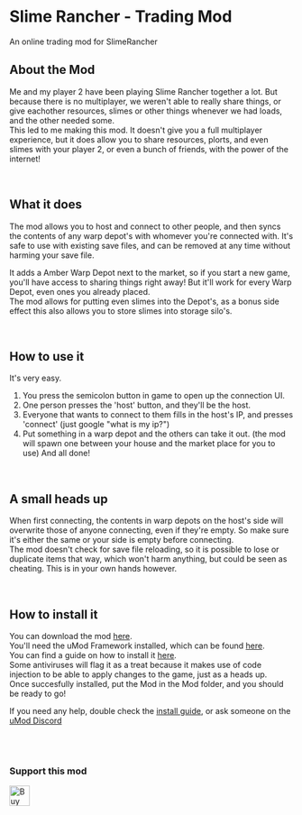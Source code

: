 # Slime Rancher - Trading Mod
An online trading mod for SlimeRancher


## About the Mod
Me and my player 2 have been playing Slime Rancher together a lot. But because there is no multiplayer, we weren't able to really share things, or give eachother resources, slimes or other things whenever we had loads, and the other needed some.  
This led to me making this mod. It doesn't give you a full multiplayer experience, but it does allow you to share resources, plorts, and even slimes with your player 2, or even a bunch of friends, with the power of the internet!

<br>

## What it does
The mod allows you to host and connect to other people, and then syncs the contents of any warp depot's with whomever you're connected with. It's safe to use with existing save files, and can be removed at any time without harming your save file.

It adds a Amber Warp Depot next to the market, so if you start a new game, you'll have access to sharing things right away! But it'll work for every Warp Depot, even ones you already placed.  
The mod allows for putting even slimes into the Depot's, as a bonus side effect this also allows you to store slimes into storage silo's.

<br>

## How to use it
It's very easy. 
1. You press the semicolon button in game to open up the connection UI. 
2. One person presses the 'host' button, and they'll be the host.
3. Everyone that wants to connect to them fills in the host's IP, and presses 'connect' (just google "what is my ip?")
4. Put something in a warp depot and the others can take it out. (the mod will spawn one between your house and the market place for you to use)
And all done!

<br>

## A small heads up
When first connecting, the contents in warp depots on the host's side will overwrite those of anyone connecting, even if they're empty. So make sure it's either the same or your side is empty before connecting.  
The mod doesn't check for save file reloading, so it is possible to lose or duplicate items that way, which won't harm anything, but could be seen as cheating. This is in your own hands however.

<br>

## How to install it
You can download the mod [here](https://github.com/MisterInSayne/SlimeRancher-Trading-Mod/releases).  
You'll need the uMod Framework installed, which can be found [here](https://umodframework.com/download.html).  
You can find a guide on how to install it [here](https://umodframework.com/wiki/Install_Guide).  
Some antiviruses will flag it as a treat because it makes use of code injection to be able to apply changes to the game, just as a heads up.  
Once succesfully installed, put the Mod in the Mod folder, and you should be ready to go!


If you need any help, double check the [install guide](https://umodframework.com/wiki/Install_Guide), or ask someone on the [uMod Discord](https://discord.gg/FMrhTnH)

<br>

<br>

### Support this mod
<a href='https://ko-fi.com/G2G8U8O7' target='_blank'><img height='36' style='border:0px;height:36px;' src='https://az743702.vo.msecnd.net/cdn/kofi4.png?v=2' border='0' alt='Buy Me a Coffee at ko-fi.com' /></a>
